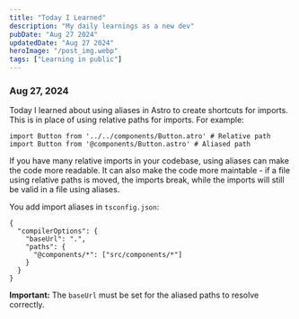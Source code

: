 ```yaml
---
title: "Today I Learned"
description: "My daily learnings as a new dev"
pubDate: "Aug 27 2024"
updatedDate: "Aug 27 2024"
heroImage: "/post_img.webp"
tags: ["Learning in public"]
---
```


### Aug 27, 2024

Today I learned about using aliases in Astro to create shortcuts for imports. This is in place of using relative paths for imports. For example:

```JS
import Button from '../../components/Button.atro' # Relative path
import Button from '@components/Button.astro' # Aliased path
```

If you have many relative imports in your codebase, using aliases can make the code more readable. It can also make the code more maintable - if a file using relative paths is moved, the imports break, while the imports will still be valid in a file using aliases. 

You add import aliases in `tsconfig.json`:

```TS
{
  "compilerOptions": {
    "baseUrl": ".",
    "paths": {
      "@components/*": ["src/components/*"]
    }
  }
}
```
**Important:** The `baseUrl` must be set for the aliased paths to resolve correctly.